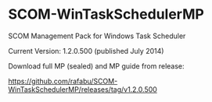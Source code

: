 # SCOM-WinTaskSchedulerMP
SCOM Management  Pack for Windows Task Scheduler

Current Version: 1.2.0.500 (published July 2014)

Download full MP (sealed) and MP guide from release:

https://github.com/rafabu/SCOM-WinTaskSchedulerMP/releases/tag/v1.2.0.500